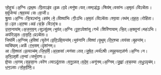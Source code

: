 

  
जो॒हूत्रः॑।अ॒ग्निः।प्र॒थ॒मः।पि॒ताऽइ॑व।इ॒ळः।प॒दे।मनु॑षा।यत्।सम्ऽइ॑द्धः।श्रिय॑म्।वसा॑नः।अ॒मृतः॑।विऽचे॑ताः।म॒र्मृ॒जेन्यः॑।श्र॒व॒स्यः॑।सः।वा॒जी॥  
श्रु॒याः।अ॒ग्निः।चि॒त्रऽभा॑नुः।हव॑म्।मे॒।विश्वा॑भिः।गीः॒ऽभिः।अ॒मृतः॑।विऽचे॑ताः।श्या॒वा।रथ॑म्।व॒ह॒तः॒।रोहि॑ता।वा॒।उ॒त।अ॒रु॒षा।अह॑।च॒क्रे॒।विऽभृ॑त्रः॥  
उ॒त्ता॒नाया॑म्।अ॒ज॒न॒य॒न्।सुऽसू॑तम्।भुव॑त्।अ॒ग्निः।पु॒रु॒ऽपेशा॑सु।गर्भः॑।शिरि॑णायाम्।चि॒त्।अ॒क्तुना॑।महः॑ऽभिः।अप॑रिऽवृतः।व॒स॒ति॒।प्रऽचे॑ताः॥  
जिघ॑र्मि।अ॒ग्निम्।ह॒विषा॑।घृ॒तेन॑।प्र॒ति॒ऽक्षि॒यन्त॑म्।भुव॑नानि।विश्वा॑।पृ॒थुम्।ति॒र॒श्चा।वय॑सा।बृ॒हन्त॑म्।व्यचि॑ष्ठम्।अन्नैः॑।र॒भ॒सम्।दृशा॑नम्॥  
आ।वि॒श्वतः॑।प्र॒त्यञ्च॑म्।जि॒घ॒र्मि॒।अ॒र॒क्षसा॑।मन॑सा।तत्।जु॒षे॒त॒।मर्य॑ऽश्रीः।स्पृ॒ह॒यत्ऽव॑र्णः।अ॒ग्निः।न।अ॒भि॒ऽमृशे॑।त॒न्वा॑।जर्भु॑राणः॥  
ज्ञे॒याः।भा॒गम्।स॒ह॒सा॒नः।वरे॑ण।त्वाऽदू॑तासः।म॒नु॒ऽवत्।व॒दे॒म॒।अनू॑नम्।अ॒ग्निम्।जु॒ह्वा॑।व॒च॒स्या।म॒धु॒ऽपृच॑म्।ध॒न॒ऽसाः।जो॒ह॒वी॒मि॒॥  
